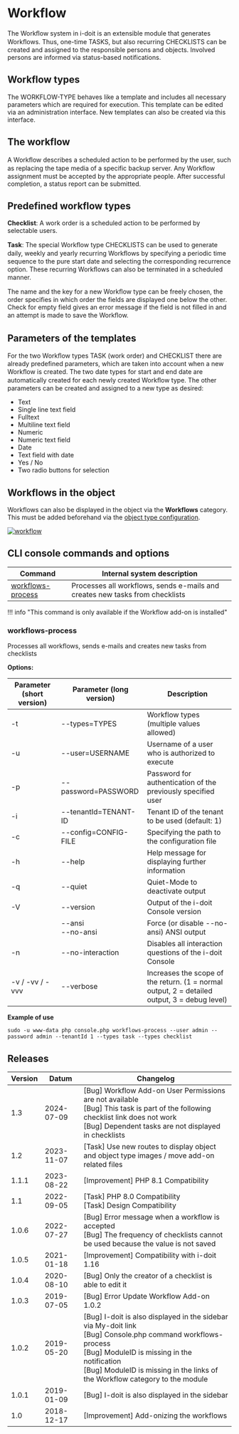 # Workflow

The Workﬂow system in i-doit is an extensible module that generates Workﬂows. Thus, one-time TASKS, but also recurring CHECKLISTS can be created and assigned to the responsible persons and objects. Involved persons are informed via status-based notifications.

## Workflow types

The WORKFLOW-TYPE behaves like a template and includes all necessary parameters which are required for execution. This template can be edited via an administration interface. New templates can also be created via this interface.

## The workflow

A Workﬂow describes a scheduled action to be performed by the user, such as replacing the tape media of a specific backup server. Any Workﬂow assignment must be accepted by the appropriate people. After successful completion, a status report can be submitted.

## Predefined workflow types

**Checklist**:
A work order is a scheduled action to be performed by selectable users.

**Task**:
The special Workﬂow type CHECKLISTS can be used to generate daily, weekly and yearly recurring Workﬂows by specifying a periodic time sequence to the pure start date and selecting the corresponding recurrence option.
These recurring Workﬂows can also be terminated in a scheduled manner.

The name and the key for a new Workﬂow type can be freely chosen, the order specifies in which order the fields are displayed one below the other.
Check for empty field gives an error message if the field is not filled in and an attempt is made to save the Workﬂow.

## Parameters of the templates

For the two Workﬂow types TASK (work order) and CHECKLIST there are already predefined parameters, which are taken into account when a new Workﬂow is created.
The two date types for start and end date are automatically created for each newly created Workﬂow type.
The other parameters can be created and assigned to a new type as desired:

*   Text
*   Single line text field
*   Fulltext
*   Multiline text field
*   Numeric
*   Numeric text field
*   Date
*   Text field with date
*   Yes / No
*   Two radio buttons for selection

## Workflows in the object

Workflows can also be displayed in the object via the **Workflows** category. This must be added beforehand via the [object type configuration](../basics/assignment-of-categories-to-object-types.md).

[![workflow](../assets/images/en/i-doit-pro-add-ons/workflow/1-wf.png)](../assets/images/en/i-doit-pro-add-ons/workflow/1-wf.png)

## CLI console commands and options

| Command                                                   | Internal system description                                                                       |
| --------------------------------------------------------- | ------------------------------------------------------------------------------------------------- |
| [workflows-process](#workflows-process)                   | Processes all workflows, sends e-mails and creates new tasks from checklists                      |

!!! info "This command is only available if the Workflow add-on is installed"

### workflows-process

Processes all workflows, sends e-mails and creates new tasks from checklists

**Options:**

| Parameter (short version) | Parameter (long version) | Description                                                                                  |
| ------------------------- | ------------------------ | -------------------------------------------------------------------------------------------- |
| -t                        | --types=TYPES            | Workflow types (multiple values allowed)                                                     |
| -u                        | --user=USERNAME          | Username of a user who is authorized to execute                                              |
| -p                        | --password=PASSWORD      | Password for authentication of the previously specified user                                 |
| -i                        | --tenantId=TENANT-ID     | Tenant ID of the tenant to be used (default: 1)                                              |
| -c                        | --config=CONFIG-FILE     | Specifying the path to the configuration file                                                |
| -h                        | --help                   | Help message for displaying further information                                              |
| -q                        | --quiet                  | Quiet-Mode to deactivate output                                                              |
| -V                        | --version                | Output of the i-doit Console version                                                         |
|                           | --ansi<br>--no-ansi      | Force (or disable --no-ansi) ANSI output                                                     |
| -n                        | --no-interaction         | Disables all interaction questions of the i-doit Console                                     |
| -v / -vv / -vvv           | --verbose                | Increases the scope of the return. (1 = normal output, 2 = detailed output, 3 = debug level) |

**Example of use**

```shell
sudo -u www-data php console.php workflows-process --user admin --password admin --tenantId 1 --types task --types checklist
```

## Releases

| Version | Datum      | Changelog                                                                                                                                                                                                                                       |
| ------- | ---------- | ----------------------------------------------------------------------------------------------------------------------------------------------------------------------------------------------------------------------------------------------- |
| 1.3     | 2024-07-09 | [Bug] Workflow Add-on User Permissions are not available<br>[Bug] This task is part of the following checklist link does not work<br>[Bug] Dependent tasks are not displayed in checklists                                                      |
| 1.2     | 2023-11-07 | [Task] Use new routes to display object and object type images / move add-on related files                                                                                                                                                      |
| 1.1.1   | 2023-08-22 | [Improvement] PHP 8.1 Compatibility                                                                                                                                                                                                             |
| 1.1     | 2022-09-05 | [Task] PHP 8.0 Compatibility  <br>[Task] Design Compatibility                                                                                                                                                                                   |
| 1.0.6   | 2022-07-27 | [Bug] Error message when a workflow is accepted  <br>[Bug] The frequency of checklists cannot be used because the value is not saved                                                                                                            |
| 1.0.5   | 2021-01-18 | [Improvement] Compatibility with i-doit 1.16                                                                                                                                                                                                    |
| 1.0.4   | 2020-08-10 | [Bug] Only the creator of a checklist is able to edit it                                                                                                                                                                                        |
| 1.0.3   | 2019-07-05 | [Bug] Error Update Workflow Add-on 1.0.2                                                                                                                                                                                                        |
| 1.0.2   | 2019-05-20 | [Bug] I-doit is also displayed in the sidebar via My-doit link<br>[Bug] Console.php command workflows-process<br>[Bug] ModuleID is missing in the notification<br>[Bug] ModuleID is missing in the links of the Workflow category to the module |
| 1.0.1   | 2019-01-09 | [Bug] I-doit is also displayed in the sidebar                                                                                                                                                                                                   |
| 1.0     | 2018-12-17 | [Improvement] Add-onizing the workflows                                                                                                                                                                                                         |
